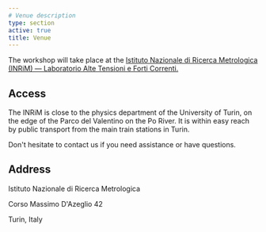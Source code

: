 ```yaml
---
# Venue description
type: section
active: true
title: Venue
---
```


The workshop will take place at the [Istituto Nazionale di Ricerca Metrologica (INRiM) &mdash; Laboratorio Alte Tensioni e Forti Correnti.](https://www.inrim.it/en/research/scientific-sectors/electrical-and-electronic-measurements/laboratories-and-activities/high)

## Access

The INRiM is close to the physics department of the University of Turin, on the edge of the Parco del Valentino on the Po River. It is within easy reach by public transport from the main train stations in Turin.

Don't hesitate to contact us if you need assistance or have questions.

<!-- <img src="static/img/turin.jpg" alt="venue" width=360px style="float: right;"> -->

## Address

Istituto Nazionale di Ricerca Metrologica

Corso Massimo D'Azeglio 42

Turin, Italy

[<i class="fa-solid fa-map-location-dot" style="font-size:48px;"></i>](https://goo.gl/maps/7urThBnMmY9P2PKs7)
